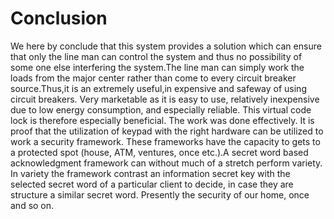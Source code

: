 # Conclusion


We here by conclude that this system provides a solution which can ensure that only the line man can control the system and thus no possibility of some one else interfering the system.The line man can simply work the loads from the major center rather than come to every circuit breaker source.Thus,it is an extremely useful,in expensive and safeway of using circuit breakers. Very marketable as it is easy to use, relatively inexpensive due to low energy consumption, and especially reliable. This virtual code lock is therefore
especially beneficial. The work was done effectively. It is proof that the utilization of keypad with the right hardware can be utilized to work a security framework. These frameworks have the capacity to gets to a protected spot (house, ATM, ventures, once etc.).A secret word based acknowledgment framework can without much of a stretch perform variety. In variety the framework contrast an information secret key with the selected secret word of a particular client to decide, in case they are structure a similar secret word. Presently the security of our home, once and so on.
